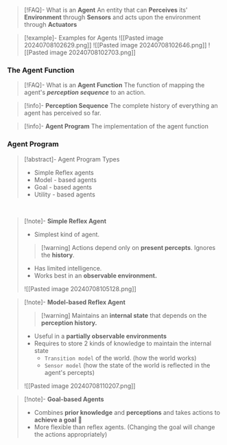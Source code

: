 >[!FAQ]- What is an **Agent**
>An entity that can **Perceives** its'  **Environment** through **Sensors** and acts upon the environment through **Actuators**

>[!example]- Examples for Agents
>![[Pasted image 20240708102629.png]]
>![[Pasted image 20240708102646.png]]
>![[Pasted image 20240708102703.png]]

### The Agent Function
>[!FAQ]- What is an **Agent Function**
>The function of mapping the agent's ***perception sequence*** to an action.

>[!info]- **Perception Sequence**
>The complete history of everything an agent has perceived so far.

>[!info]- **Agent Program**
>The implementation of the agent function


### Agent Program 
>[!abstract]- Agent Program Types
>- Simple Reflex agents
>- Model - based agents
>- Goal - based agents
>- Utility - based agents

<br>

>[!note]- **Simple Reflex Agent**
>- Simplest kind of agent.
>>[!warning] Actions depend only on **present percepts**. Ignores the **history**.
>- Has limited intelligence.
>- Works best in an **observable environment.**
>
>![[Pasted image 20240708105128.png]]

>[!note]- **Model-based Reflex Agent**
>>[!warning] Maintains an **internal state** that depends on the **perception history.**
>
>- Useful in a **partially observable environments**
>- Requires to store 2 kinds of knowledge to maintain the internal state
>	- `Transition model` of the world. (how the world works)
>	- `Sensor model` (how the state of the world is reflected in the agent's percepts)
>
>![[Pasted image 20240708110207.png]]

>[!note]- **Goal-based Agents**
>- Combines **prior knowledge** and **perceptions** and takes actions to **achieve a goal** 🥅 
>- More flexible than reflex agents. (Changing the goal will change the actions appropriately)